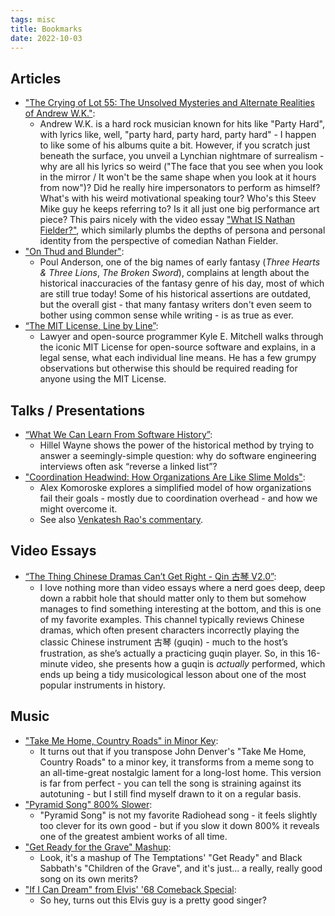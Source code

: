 ```yaml
---
tags: misc
title: Bookmarks
date: 2022-10-03
---
```


## Articles

- ["The Crying of Lot 55: The Unsolved Mysteries and Alternate Realities of Andrew W.K."](https://www.stereogum.com/2015589/andrew-wk-steev-mike/columns/sounding-board/):
  - Andrew W.K. is a hard rock musician known for hits like "Party Hard", with lyrics like, well, "party hard, party hard, party hard" - I happen to like some of his albums quite a bit. However, if you scratch just beneath the surface, you unveil a Lynchian nightmare of surrealism - why are all his lyrics so weird ("The face that you see when you look in the mirror / It won't be the same shape when you look at it hours from now")? Did he really hire impersonators to perform as himself? What's with his weird motivational speaking tour? Who's this Steev Mike guy he keeps referring to? Is it all just one big performance art piece? This pairs nicely with the video essay ["What IS Nathan Fielder?"](https://www.youtube.com/watch?v=iavoSO6lOLQ), which similarly plumbs the depths of persona and personal identity from the perspective of comedian Nathan Fielder.
- ["On Thud and Blunder"](https://www.sfwa.org/2005/01/04/on-thud-and-blunder/):
  - Poul Anderson, one of the big names of early fantasy (*Three Hearts & Three Lions*, *The Broken Sword*), complains at length about the historical inaccuracies of the fantasy genre of his day, most of which are still true today! Some of his historical assertions are outdated, but the overall gist - that many fantasy writers don't even seem to bother using common sense while writing - is as true as ever.
- [“The MIT License, Line by Line”](https://writing.kemitchell.com/2016/09/21/MIT-License-Line-by-Line.html):
  - Lawyer and open-source programmer Kyle E. Mitchell walks through the iconic MIT License for open-source software and explains, in a legal sense, what each individual line means. He has a few grumpy observations but otherwise this should be required reading for anyone using the MIT License.

## Talks / Presentations

- [“What We Can Learn From Software History”](https://www.deconstructconf.com/2019/hillel-wayne-what-we-can-learn-from-software-history):
  - Hillel Wayne shows the power of the historical method by trying to answer a seemingly-simple question: why do software engineering interviews often ask “reverse a linked list”?
- ["Coordination Headwind: How Organizations Are Like Slime Molds"](https://komoroske.com/slime-mold/):
  - Alex Komoroske explores a simplified model of how organizations fail their goals - mostly due to coordination overhead - and how we might overcome it.
  - See also [Venkatesh Rao's commentary](https://studio.ribbonfarm.com/p/coordination-headwinds).

## Video Essays

- [“The Thing Chinese Dramas Can’t Get Right - Qin 古琴 V2.0”](https://youtu.be/B9vwDeXQApI):
  - I love nothing more than video essays where a nerd goes deep, deep down a rabbit hole that should matter only to them but somehow manages to find something interesting at the bottom, and this is one of my favorite examples. This channel typically reviews Chinese dramas, which often present characters incorrectly playing the classic Chinese instrument 古琴 (guqin) - much to the host’s frustration, as she’s actually a practicing guqin player. So, in this 16-minute video, she presents how a guqin is _actually_ performed, which ends up being a tidy musicological lesson about one of the most popular instruments in history.

## Music

- ["Take Me Home, Country Roads" in Minor Key](https://youtu.be/ZoVtHLxNVlU):
  - It turns out that if you transpose John Denver's "Take Me Home, Country Roads" to a minor key, it transforms from a meme song to an all-time-great nostalgic lament for a long-lost home. This version is far from perfect - you can tell the song is straining against its autotuning - but I still find myself drawn to it on a regular basis.
- ["Pyramid Song" 800% Slower](https://youtu.be/XiKWfcy-Z70):
  - "Pyramid Song" is not my favorite Radiohead song - it feels slightly too clever for its own good - but if you slow it down 800% it reveals one of the greatest ambient works of all time.
- ["Get Ready for the Grave" Mashup](https://youtu.be/JR3uz8rq4ng):
  - Look, it's a mashup of The Temptations' "Get Ready" and Black Sabbath's "Children of the Grave", and it's just... a really, really good song on its own merits?
- ["If I Can Dream" from Elvis' '68 Comeback Special](https://youtu.be/u-pP_dCenJA):
  - So hey, turns out this Elvis guy is a pretty good singer?
